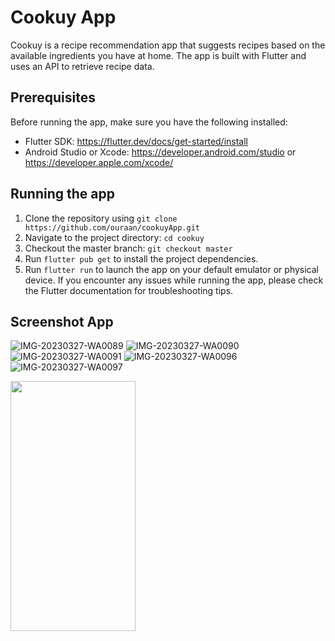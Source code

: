 # Cookuy App
Cookuy is a recipe recommendation app that suggests recipes based on the available ingredients you have at home. The app is built with Flutter and uses an API to retrieve recipe data.

## Prerequisites
Before running the app, make sure you have the following installed:

- Flutter SDK: https://flutter.dev/docs/get-started/install
- Android Studio or Xcode: https://developer.android.com/studio or https://developer.apple.com/xcode/

## Running the app
1. Clone the repository using `git clone https://github.com/ouraan/cookuyApp.git`
2. Navigate to the project directory: `cd cookuy`
3. Checkout the master branch: `git checkout master`
4. Run `flutter pub get` to install the project dependencies.
5. Run `flutter run` to launch the app on your default emulator or physical device.
If you encounter any issues while running the app, please check the Flutter documentation for troubleshooting tips.

## Screenshot App
  ![IMG-20230327-WA0089](https://user-images.githubusercontent.com/74944361/228460779-bfd70f44-19b9-44ca-b0ec-99fef105c40c.jpg)
![IMG-20230327-WA0090](https://user-images.githubusercontent.com/74944361/228460808-77ad28b3-d333-4d59-9517-747479ab9da3.jpg)
![IMG-20230327-WA0091](https://user-images.githubusercontent.com/74944361/228460815-474f8da2-185c-4829-9430-68465c14e719.jpg)
![IMG-20230327-WA0096](https://user-images.githubusercontent.com/74944361/228460824-801511a5-7597-499b-93fb-bed402c86bf8.jpg)
![IMG-20230327-WA0097](https://user-images.githubusercontent.com/74944361/228460840-fd33f4b2-c03e-4436-b003-2895364cd34f.jpg)


<img src="https://user-images.githubusercontent.com/74944361/228460779-bfd70f44-19b9-44ca-b0ec-99fef105c40c.jpg" width="200" height="400" />
